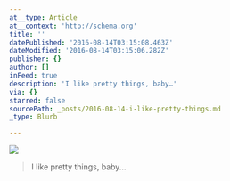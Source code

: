 ```yaml
---
at__type: Article
at__context: 'http://schema.org'
title: ''
datePublished: '2016-08-14T03:15:08.463Z'
dateModified: '2016-08-14T03:15:06.282Z'
publisher: {}
author: []
inFeed: true
description: 'I like pretty things, baby…'
via: {}
starred: false
sourcePath: _posts/2016-08-14-i-like-pretty-things.md
_type: Blurb

---
```

![](https://the-grid-user-content.s3-us-west-2.amazonaws.com/6d93799e-c015-4b41-b36e-8882b6f59764.jpg)

> I like pretty things, baby...